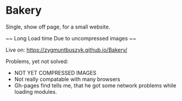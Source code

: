 # Bakery
Single, show off page, for a small website.

~~ Long Load time Due to uncompressed images  ~~

Live on: https://zygmuntbuszyk.github.io/Bakery/


Problems, yet not solved:
- NOT YET COMPRESSED IMAGES
- Not really compatable with many browsers
- Gh-pages find tells me, that he got some network problems while loading modules.
